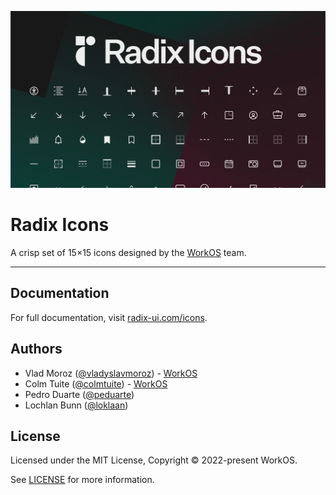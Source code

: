 [![Radix Icons Logo](icons.png)](https://radix-ui.com/icons)

# Radix Icons

A crisp set of 15×15 icons designed by the [WorkOS](https://workos.com) team.

---

## Documentation

For full documentation, visit [radix-ui.com/icons](https://radix-ui.com/icons).

## Authors

- Vlad Moroz ([@vladyslavmoroz](https://twitter.com/vladyslavmoroz)) - [WorkOS](https://workos.com)
- Colm Tuite ([@colmtuite](https://twitter.com/colmtuite)) - [WorkOS](https://workos.com)
- Pedro Duarte ([@peduarte](https://twitter.com/peduarte))
- Lochlan Bunn ([@loklaan](https://twitter.com/loklaan))

## License

Licensed under the MIT License, Copyright © 2022-present WorkOS.

See [LICENSE](./LICENSE) for more information.
